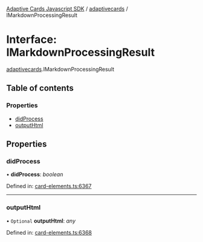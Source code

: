[Adaptive Cards Javascript SDK](../README.md) / [adaptivecards](../modules/adaptivecards.md) / IMarkdownProcessingResult

# Interface: IMarkdownProcessingResult

[adaptivecards](../modules/adaptivecards.md).IMarkdownProcessingResult

## Table of contents

### Properties

- [didProcess](adaptivecards.imarkdownprocessingresult.md#didprocess)
- [outputHtml](adaptivecards.imarkdownprocessingresult.md#outputhtml)

## Properties

### didProcess

• **didProcess**: _boolean_

Defined in: [card-elements.ts:6367](https://github.com/microsoft/AdaptiveCards/blob/0938a1f10/source/nodejs/adaptivecards/src/card-elements.ts#L6367)

---

### outputHtml

• `Optional` **outputHtml**: _any_

Defined in: [card-elements.ts:6368](https://github.com/microsoft/AdaptiveCards/blob/0938a1f10/source/nodejs/adaptivecards/src/card-elements.ts#L6368)
